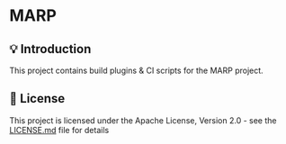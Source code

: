 <h1>MARP</h1>

## 💡 Introduction
This project contains build plugins &amp; CI scripts for the MARP project.

## 📜 License

This project is licensed under the Apache License, Version 2.0 - see the [LICENSE.md](https://github.com/bogdanzurac/marp-build/blob/main/LICENSE) file for details
